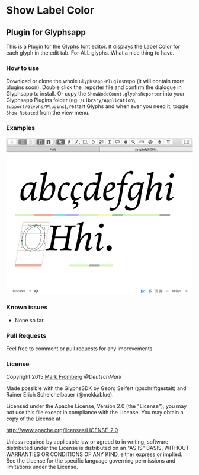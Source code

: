 # Show Label Color

## Plugin for Glyphsapp

This is a Plugin for the [Glyphs font editor](http://glyphsapp.com/). It displays the Label Color for each glyph in the edit tab. For ALL glyphs. What a nice thing to have.

### How to use

Download or clone the whole `Glyphsapp-Plugins`repo (it will contain more plugins soon). Double click the .reporter file and confirm the dialogue in Glyphsapp to install. Or copy the `ShowNodeCount.glyphsReporter` into your Glyphsapp Plugins folder (eg. `/Library/Application\ Support/Glyphs/Plugins`), restart Glyphs and when ever you need it, toggle `Show Rotated` from the view menu.

### Examples

![Show Label Color Demo](https://raw.githubusercontent.com/DeutschMark/Glyphsapp-Plugins/800b2d07017ae57fc33205dd50bb5f8c46e41c8c/Screenshots/LabelColor/LbC%2002.png?raw=true "Show Label Color Demo")

### Known issues

- None so far

### Pull Requests

Feel free to comment or pull requests for any improvements.

### License

Copyright 2015 [Mark Frömberg](http://www.markfromberg.com/) *@DeutschMark*

Made possible with the GlyphsSDK by Georg Seifert (@schriftgestalt) and Rainer Erich Scheichelbauer (@mekkablue).

Licensed under the Apache License, Version 2.0 (the "License");
you may not use this file except in compliance with the License.
You may obtain a copy of the License at

http://www.apache.org/licenses/LICENSE-2.0

Unless required by applicable law or agreed to in writing, software
distributed under the License is distributed on an "AS IS" BASIS,
WITHOUT WARRANTIES OR CONDITIONS OF ANY KIND, either express or implied.
See the License for the specific language governing permissions and
limitations under the License.
